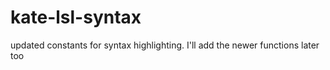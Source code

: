 kate-lsl-syntax
===============

updated constants for syntax highlighting. I'll add the newer functions later too
